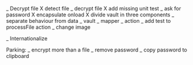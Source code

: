 _ Decrypt file
  X detect file
  _ decrypt file
    X add missing unit test
    _ ask for password
      X encapsulate onload
      X divide vault in three components
      _ separate behaviour from data
        _ vault
        _ mapper
        _ action
      _ add test to processFile action
  _ change image

_ Internationalize

Parking:
  _ encrypt more than a file
  _ remove password
  _ copy password to clipboard



